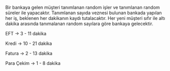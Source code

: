 Bir bankaya gelen müşteri tanımlanan random işler ve tanımlanan random süreler ile yapacaktır. Tanımlanan sayıda veznesi bulunan bankada yapılan her iş, beklenen her dakikanın kaydı tutalacaktır. Her yeni müşteri sıfır ile altı dakika arasında tanımalanan random sayılara göre bankaya gelecektir.

EFT -> 3 - 11 dakika

Kredi -> 10 - 21 dakika

Fatura -> 2 - 13 dakika

Para Çekim -> 1 - 8 dakika
